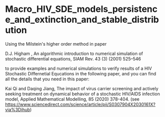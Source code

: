 # Macro_HIV_SDE_models_persistence_and_extinction_and_stable_distribution

Using the Milstein's higher order method in paper

D.J. Higham , An algorithmic introduction to numerical simulation of stochastic differential equations, SIAM Rev. 43 (3) (2001) 525–546

to provide examples and numerical simulations to verify  results of a HIV Stochastic Differnetial Equcations in the following paper,
and you can find all the details that you need in this paper:

Kai Qi and Daqing Jiang, The impact of virus carrier screening and actively seeking treatment on dynamical behavior of a stochastic HIV/AIDS infection model, 
Applied Mathematical Modelling, 85 (2020) 378-404.
(see https://www.sciencedirect.com/science/article/pii/S0307904X2030161X?via%3Dihub)
